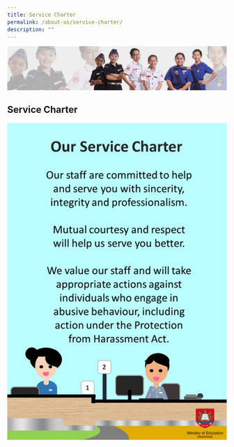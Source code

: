 ```yaml
---
title: Service Charter
permalink: /about-us/service-charter/
description: ""
---
```

![](/images/About%20Us/subbanner2.jpg)


## **Service Charter**


![](/images/About%20Us/Service%20Charter.jpg)